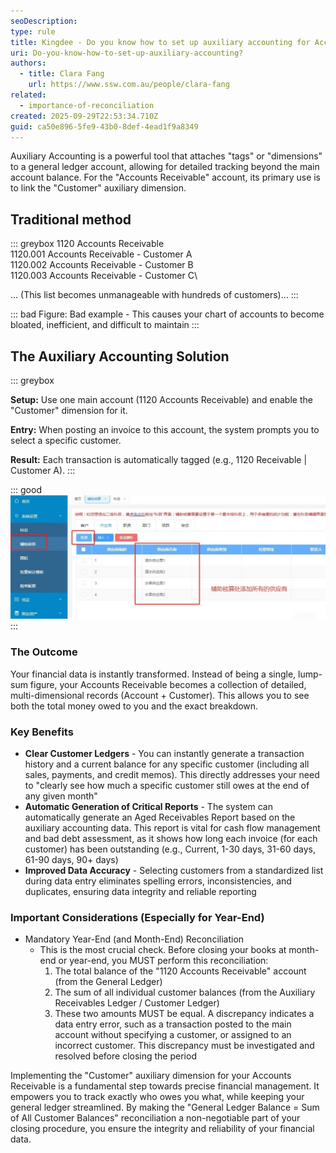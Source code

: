 ```yaml
---
seoDescription: 
type: rule
title: Kingdee - Do you know how to set up auxiliary accounting for Accounts Receivables? (China only)
uri: Do-you-know-how-to-set-up-auxiliary-accounting?
authors:
  - title: Clara Fang
    url: https://www.ssw.com.au/people/clara-fang
related:
  - importance-of-reconciliation
created: 2025-09-29T22:53:34.710Z
guid: ca50e896-5fe9-43b0-8def-4ead1f9a8349
---
```


Auxiliary Accounting is a powerful tool that attaches "tags" or "dimensions" to a general ledger account, allowing for detailed tracking beyond the main account balance. For the "Accounts Receivable" account, its primary use is to link the "Customer" auxiliary dimension.

## Traditional method

::: greybox
1120 Accounts Receivable\
1120.001 Accounts Receivable - Customer A\
1120.002 Accounts Receivable - Customer B\
1120.003 Accounts Receivable - Customer C\

... (This list becomes unmanageable with hundreds of customers)...
:::

::: bad
Figure: Bad example - This causes your chart of accounts to become bloated, inefficient, and difficult to maintain
:::

## The Auxiliary Accounting Solution

::: greybox 

**Setup:** Use one main account (1120 Accounts Receivable) and enable the "Customer" dimension for it.

**Entry:** When posting an invoice to this account, the system prompts you to select a specific customer.

**Result:** Each transaction is automatically tagged (e.g., 1120 Receivable | Customer A).
:::

::: good
![Figure: Good-Example - The Auxiliary Accounting Solution](Good-Example-The-Auxiliary-Accounting-Solution.jpg)
:::

### The Outcome

Your financial data is instantly transformed. Instead of being a single, lump-sum figure, your Accounts Receivable becomes a collection of detailed, multi-dimensional records (Account + Customer). This allows you to see both the total money owed to you and the exact breakdown.

### Key Benefits

* **Clear Customer Ledgers** - You can instantly generate a transaction history and a current balance for any specific customer (including all sales, payments, and credit memos). This directly addresses your need to "clearly see how much a specific customer still owes at the end of any given month"
* **Automatic Generation of Critical Reports** - The system can automatically generate an Aged Receivables Report based on the auxiliary accounting data. This report is vital for cash flow management and bad debt assessment, as it shows how long each invoice (for each customer) has been outstanding (e.g., Current, 1-30 days, 31-60 days, 61-90 days, 90+ days)
* **Improved Data Accuracy** - Selecting customers from a standardized list during data entry eliminates spelling errors, inconsistencies, and duplicates, ensuring data integrity and reliable reporting

### Important Considerations (Especially for Year-End)

* Mandatory Year-End (and Month-End) Reconciliation
  - This is the most crucial check. Before closing your books at month-end or year-end, you MUST perform this reconciliation:
     1. The total balance of the "1120 Accounts Receivable" account (from the General Ledger)
     2. The sum of all individual customer balances (from the Auxiliary Receivables Ledger / Customer Ledger)
     3. These two amounts MUST be equal. A discrepancy indicates a data entry error, such as a transaction posted to the main account without specifying a customer, or assigned to an incorrect customer. This discrepancy must be investigated and resolved before closing the period

Implementing the "Customer" auxiliary dimension for your Accounts Receivable is a fundamental step towards precise financial management. It empowers you to track exactly who owes you what, while keeping your general ledger streamlined. By making the "General Ledger Balance = Sum of All Customer Balances" reconciliation a non-negotiable part of your closing procedure, you ensure the integrity and reliability of your financial data.
